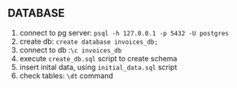 ## DATABASE

1. connect to pg server: `psql -h 127.0.0.1 -p 5432 -U postgres`
2. create db: `create database invoices_db;`
3. connect to db :`\c invoices_db`
4. execute `create_db.sql` script to create schema
5. insert inital data, using `initial_data.sql` script
6. check tables: `\dt` command



